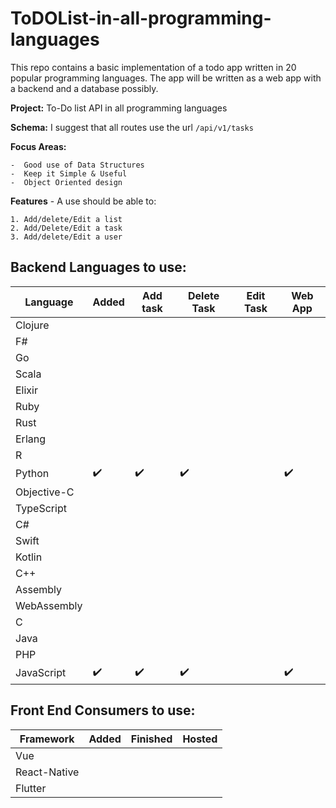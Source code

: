 # ToDOList-in-all-programming-languages
This repo contains a basic implementation of a todo app written in 20 popular programming languages.
The app will be written as a web app with a backend and a database possibly. 

**Project:** To-Do list API in all programming languages

**Schema:** I suggest that all routes use the url `/api/v1/tasks`

**Focus Areas:**

	-  Good use of Data Structures
	-  Keep it Simple & Useful
	-  Object Oriented design
    

**Features** - A use should be able to:

	1. Add/delete/Edit a list
	2. Add/Delete/Edit a task
	3. Add/delete/Edit a user


## Backend Languages to use:

Language | Added | Add task | Delete Task | Edit Task | Web App
-------- | ----- | -------- | ----------- | --------- | -------
Clojure |  |  |  |  |  
F# |  |  |  |  |  
Go |  |  |  |  |  
Scala |  |  |  |  |  
Elixir |  |  |  |  |  
Ruby |  |  |  |  |  
Rust |  |  |  |  |  
Erlang |  |  |  |  |  
R |  |  |  |  |  
Python | :heavy_check_mark: | :heavy_check_mark: | :heavy_check_mark: |  | :heavy_check_mark:
Objective-C |  |  |  |  |  
TypeScript |  |  |  |  |  
C# |  |  |  |  |  
Swift |  |  |  |  |  
Kotlin |  |  |  |  |  
C++ |  |  |  |  |  
Assembly |  |  |  |  |  
WebAssembly |  |  |  |  |  
C |  |  |  |  |  
Java |  |  |  |  |  
PHP |  |  |  |  |  
JavaScript | :heavy_check_mark: | :heavy_check_mark: | :heavy_check_mark: |  | :heavy_check_mark:

## Front End Consumers to use:

Framework | Added | Finished | Hosted 
--------- | ----- | -------- | -------
Vue |  |  |  |
React-Native |  |  |  |
Flutter |  |  |  |

